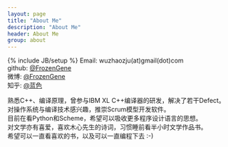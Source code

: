```yaml
---
layout: page
title: "About Me"
description: "About Me"
header: About Me
group: about
---
```

{% include JB/setup %}
Email: wuzhaozju(at)gmail(dot)com    
github: [@FrozenGene][1]  
微博: [@FrozenGene][2]    
知乎: [@蓝色][3]  
  
熟悉C++、编译原理，曾参与IBM XL C++编译器的研发，解决了若干Defect。  
对操作系统与编译技术感兴趣，推崇Scrum模型开发软件。    
目前在看Python和Scheme，希望可以吸收更多程序设计语言的思想。  
对文学亦有喜爱，喜欢木心先生的诗词，习惯睡前看半小时文学作品书。   
希望可以一直看喜欢的书，以及可以一直编程下去 :-)  

[1]: https://github.com/FrozenGene
[2]: http://weibo.com/2801242190
[3]: http://www.zhihu.com/people/lan-se-52-30
